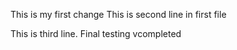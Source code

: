 This is my first change
This is second line in first file

This is third line. 
Final testing vcompleted

